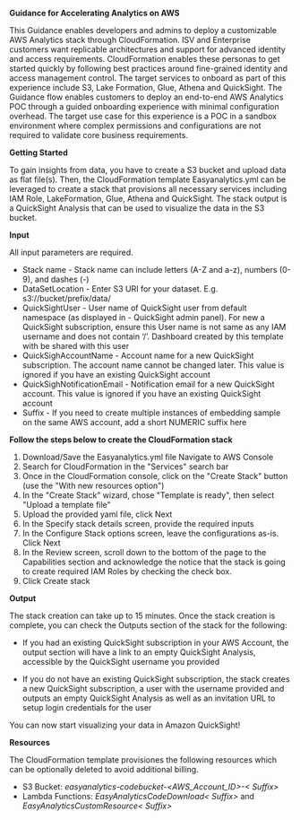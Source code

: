 **Guidance for Accelerating Analytics on AWS**

This Guidance enables developers and admins to deploy a customizable AWS Analytics stack through CloudFormation. ISV and Enterprise customers want replicable architectures and support for advanced identity and access requirements. CloudFormation enables these personas to get started quickly by following best practices around fine-grained identity and access management control. The target services to onboard as part of this experience include S3, Lake Formation, Glue, Athena and QuickSight.
The Guidance flow enables customers to deploy an end-to-end AWS Analytics POC through a guided onboarding experience with minimal configuration overhead. The target use case for this experience is a POC in a sandbox environment where complex permissions and configurations are not required to validate core business requirements.

**Getting Started**

To gain insights from data, you have to create a S3 bucket and upload data as flat file(s). Then, the CloudFormation template Easyanalytics.yml can be leveraged to create a stack that provisions all necessary services including IAM Role, LakeFormation, Glue, Athena and QuickSight. The stack output is a QuickSight Analysis that can be used to visualize the data in the S3 bucket.

**Input**

All input parameters are required.

- Stack name - Stack name can include letters (A-Z and a-z), numbers (0-9), and dashes (-)
- DataSetLocation - Enter S3 URI for your dataset. E.g. s3://bucket/prefix/data/
- QuickSightUser - User name of QuickSight user from default namespace (as displayed in - QuickSight admin panel). For new a QuickSight subscription, ensure this User name is not same as any IAM username and does not contain ‘/’. Dashboard created by this template with be shared with this user
- QuickSighAccountName - Account name for a new QuickSight subscription. The account name cannot be changed later. This value is ignored if you have an existing QuickSight account
- QuickSighNotificationEmail - Notification email for a new QuickSight account. This value is ignored if you have an existing QuickSight account
- Suffix - If you need to create multiple instances of embedding sample on the same AWS account, add a short NUMERIC suffix here

**Follow the steps below to create the CloudFormation stack**

1. Download/Save the Easyanalytics.yml file
Navigate to AWS Console
1. Search for CloudFormation in the "Services" search bar
2. Once in the CloudFormation console, click on the "Create Stack" button (use the "With new resources option")
3. In the "Create Stack" wizard, chose "Template is ready", then select "Upload a template file"
4. Upload the provided yaml file, click Next
5. In the Specify stack details screen, provide the required inputs
6. In the Configure Stack options screen, leave the configurations as-is. Click Next
7. In the Review screen, scroll down to the bottom of the page to the Capabilities section and acknowledge the notice that the stack is going to create required IAM Roles by checking the check box. 
8. Click Create stack

**Output**

The stack creation can take up to 15 minutes. Once the stack creation is complete, you can check the Outputs section of the stack for the following:

- If you had an existing QuickSight subscription in your AWS Account, the output section will have a link to an empty QuickSight Analysis, accessible by the QuickSight username you provided
* If you do not have an existing QuickSight subscription, the stack creates a new QuickSight subscription, a user with the username provided and outputs an empty QuickSight Analysis as well as an invitation URL to setup login credentials for the user

You can now start visualizing your data in Amazon QuickSight!

**Resources**

The CloudFormation template provisiones the following resources which can be optionally deleted to avoid additional billing.

- S3 Bucket: *easyanalytics-codebucket-<AWS_Account_ID>-< Suffix>*
- Lambda Functions: *EasyAnalyticsCodeDownload< Suffix>* and *EasyAnalyticsCustomResource< Suffix>*  